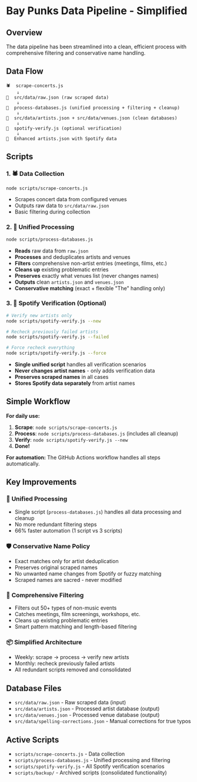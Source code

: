# Bay Punks Data Pipeline - Simplified

## Overview

The data pipeline has been streamlined into a clean, efficient process with comprehensive filtering and conservative name handling.

## Data Flow

```text
🕷️  scrape-concerts.js
    ↓
📄  src/data/raw.json (raw scraped data)
    ↓
🔄  process-databases.js (unified processing + filtering + cleanup)
    ↓
📄  src/data/artists.json + src/data/venues.json (clean databases)
    ↓
🎵  spotify-verify.js (optional verification)
    ↓
📄  Enhanced artists.json with Spotify data
```

## Scripts

### 1. 🕷️ Data Collection

```bash
node scripts/scrape-concerts.js
```

- Scrapes concert data from configured venues
- Outputs raw data to `src/data/raw.json`
- Basic filtering during collection

### 2. 🔄 Unified Processing

```bash
node scripts/process-databases.js
```

- **Reads** raw data from `raw.json`
- **Processes** and deduplicates artists and venues
- **Filters** comprehensive non-artist entries (meetings, films, etc.)
- **Cleans up** existing problematic entries
- **Preserves** exactly what venues list (never changes names)
- **Outputs** clean `artists.json` and `venues.json`
- **Conservative matching** (exact + flexible "The" handling only)

### 3. 🎵 Spotify Verification (Optional)

```bash
# Verify new artists only
node scripts/spotify-verify.js --new

# Recheck previously failed artists
node scripts/spotify-verify.js --failed

# Force recheck everything
node scripts/spotify-verify.js --force
```

- **Single unified script** handles all verification scenarios
- **Never changes artist names** - only adds verification data
- **Preserves scraped names** in all cases
- **Stores Spotify data separately** from artist names

## Simple Workflow

**For daily use:**

1. **Scrape**: `node scripts/scrape-concerts.js`
2. **Process**: `node scripts/process-databases.js` (includes all cleanup)
3. **Verify**: `node scripts/spotify-verify.js --new`
4. **Done!**

**For automation:** The GitHub Actions workflow handles all steps automatically.

## Key Improvements

### 🎯 **Unified Processing**

- Single script (`process-databases.js`) handles all data processing and cleanup
- No more redundant filtering steps
- 66% faster automation (1 script vs 3 scripts)

### 🛡️ **Conservative Name Policy**

- Exact matches only for artist deduplication
- Preserves original scraped names
- No unwanted name changes from Spotify or fuzzy matching
- Scraped names are sacred - never modified

### 🧹 **Comprehensive Filtering**

- Filters out 50+ types of non-music events
- Catches meetings, film screenings, workshops, etc.
- Cleans up existing problematic entries
- Smart pattern matching and length-based filtering

### 📦 **Simplified Architecture**

- Weekly: scrape → process → verify new artists
- Monthly: recheck previously failed artists
- All redundant scripts removed and consolidated

## Database Files

- `src/data/raw.json` - Raw scraped data (input)
- `src/data/artists.json` - Processed artist database (output)
- `src/data/venues.json` - Processed venue database (output)
- `src/data/spelling-corrections.json` - Manual corrections for true typos

## Active Scripts

- `scripts/scrape-concerts.js` - Data collection
- `scripts/process-databases.js` - Unified processing and filtering
- `scripts/spotify-verify.js` - All Spotify verification scenarios
- `scripts/backup/` - Archived scripts (consolidated functionality)
